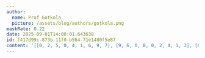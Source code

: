 ```yaml
---
author:
  name: Prof Gotkola
  picture: /assets/blog/authors/gotkola.png
maskRate: 0.22
date: 2025-09-01T14:00:01.643638
id: f417d99c-873b-11f0-b564-71e1480f5e87
content: '[[0, 2, 5, 0, 4, 1, 6, 9, 7], [9, 6, 0, 8, 0, 2, 4, 1, 3], [0, 4, 1, 6, 7, 9, 5, 0, 2], [6, 0, 4, 0, 0, 8, 0, 2, 5], [0, 9, 3, 5, 6, 0, 1, 4, 8], [5, 0, 8, 9, 2, 4, 0, 7, 6], [0, 8, 6, 7, 1, 3, 2, 5, 9], [7, 5, 0, 4, 0, 6, 8, 3, 1], [1, 3, 9, 2, 8, 5, 7, 6, 4]]'
---
```

